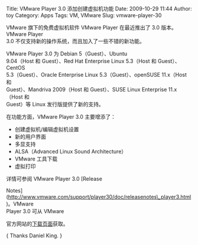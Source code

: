 Title: VMware Player 3.0 添加创建虚拟机功能
Date: 2009-10-29 11:44
Author: toy
Category: Apps
Tags: VM, VMware
Slug: vmware-player-30

VMware 旗下的免费虚拟机软件 VMware Player 在最近推出了 3.0 版本。VMware
Player  
3.0 不仅支持新的操作系统，而且加入了一些不错的新功能。

VMware Player 3.0 为 Debian 5（Guest）、Ubuntu  
9.04（Host 和 Guest）、Red Hat Enterprise Linux 5.3（Host 和
Guest）、CentOS  
5.3（Guest）、Oracle Enterprise Linux 5.3（Guest）、openSUSE 11.x（Host
和  
Guest）、Mandriva 2009（Host 和 Guest）、SUSE Linux Enterprise
11.x（Host 和  
Guest）等 Linux 发行版提供了新的支持。

在功能方面，VMware Player 3.0 主要增添了：

* 创建虚拟机/编辑虚拟机设置  
* 新的用户界面  
* 多显支持  
* ALSA（Advanced Linux Sound Architecture）  
* VMware 工具下载  
* 虚拟打印

详情可参阅 VMware Player 3.0 [Release  

Notes](http://www.vmware.com/support/player30/doc/releasenotes\_player3.html)。VMware  
Player 3.0 可从 VMware  

官方网站的[下载页面](http://downloads.vmware.com/d/info/desktop\_downloads/vmware\_player/3\_0)获取。

{ Thanks Daniel King. }
